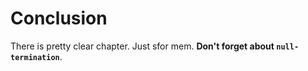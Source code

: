 # Conclusion

There is pretty clear chapter. Just sfor mem. **Don't forget about `null-termination`**.

